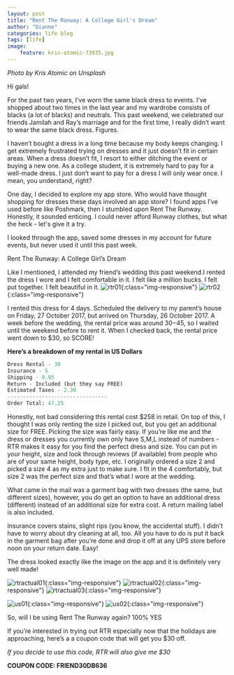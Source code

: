 ```yaml
---
layout: post
title: "Rent The Runway: A College Girl's Dream"
author: "Dianne"
categories: life blog
tags: [life]
image:
    feature: kris-atomic-73935.jpg
---
```

*Photo by Kris Atomic on Unsplash*

Hi gals!

For the past two years, I’ve worn the same black dress to events. I’ve shopped about two times in the last year and my wardrobe consists of blacks (a lot of blacks) and neutrals. This past weekend, we celebrated our friends Jamilah and Ray’s marriage and for the first time, I really didn’t want to wear the same black dress. Figures.

I haven’t bought a dress in a long time because my body keeps changing. I get extremely frustrated trying on dresses and it just doesn’t fit in certain areas. When a dress doesn’t fit, I resort to either ditching the event or buying a new one. As a college student, it is extremely hard to pay for a well-made dress. I just don’t want to pay for a dress I will only wear once. I mean, you understand, right? 

One day, I decided to explore my app store. Who would have thought shopping for dresses these days involved an app store? I found apps I’ve used before like Poshmark, then I stumbled upon Rent The Runway. Honestly, it sounded enticing. I could never afford Runway clothes, but what the heck - let's give it a try.

I looked through the app, saved some dresses in my account for future events, but never used it until this past week. 

Rent The Runway: A College Girl’s Dream

Like I mentioned, I attended my friend’s wedding this past weekend.I rented the dress I wore and I felt comfortable in it. I felt like a million bucks. I felt put together. I felt beautiful in it. 
![rtr01](/assets/img/rtr/rtr01.png){:class="img-responsive"}
![rtr02](/assets/img/rtr/rtr02.png){:class="img-responsive"}

I rented this dress for 4 days. Scheduled the delivery to my parent’s house on Friday, 27 October 2017, but arrived on Thursday, 26 October 2017. 
A week before the wedding, the rental price was around $30-$45, so I waited until the weekend before to rent it. When I checked back, the rental price went down to $30, so SCORE! 

**Here’s a breakdown of my rental in US Dollars**
```python
Dress Rental - 30
Insurance - 5
Shipping - 9.95
Return - Included (but they say FREE)
Estimated Taxes - 2.30
--------------------------------
Order Total: 47.25
```
Honestly, not bad considering this rental cost $258 in retail. On top of this, I thought I was only renting the size I picked out, but you get an additional size for FREE. Picking the size was fairly easy. If you’re like me and the dress or dresses you currently own only have S,M,L instead of numbers - RTR makes it easy for you find the perfect dress and size. You can put in your height, size and look through reviews (if available) from people who are of your same height, body type, etc. I originally ordered a size 2 and picked a size 4 as my extra just to make sure. I fit in the 4 comfortably, but size 2 was the perfect size and that’s what I wore at the wedding.

What came in the mail was a garment bag with two dresses (the same, but different sizes), however, you do get an option to have an additional dress (different) instead of an additional size for extra cost. A return mailing label is also included. 

Insurance covers stains, slight rips (you know, the accidental stuff). I didn’t have to worry about dry cleaning at all, too. All you have to do is put it back in the garment bag after you’re done and drop it off at any UPS store before noon on your return date. Easy! 

The dress looked exactly like the image on the app and it is definitely very well made!

![rtractual01](/assets/img/rtr/rtractual01.png){:class="img-responsive"}
![rtractual02](/assets/img/rtr/rtractual02.png){:class="img-responsive"}
![rtractual03](/assets/img/rtr/rtractual03.png){:class="img-responsive"}


![us01](/assets/img/rtr/us01.jpg){:class="img-responsive"}
![us02](/assets/img/rtr/us02.jpg){:class="img-responsive"}

So, will I be using Rent The Runway again? 100% YES

If you’re interested in trying out RTR especially now that the holidays are approaching, here’s a a coupon code that will get you $30 off. 

*If you decide to use this code, RTR will also give me $30*

**COUPON CODE: FRIEND30DB636**


